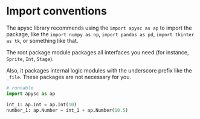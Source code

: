 # Import conventions

The apysc library recommends using the `import apysc as ap` to import the package, like the `import numpy as np`\, `import pandas as pd`\, `import tkinter as tk`\, or something like that.

The root package module packages all interfaces you need (for instance, `Sprite`\, `Int`\, `Stage`).

Also, it packages internal logic modules with the underscore prefix like the `_file`\. These packages are not necessary for you.

```py
# runnable
import apysc as ap

int_1: ap.Int = ap.Int(10)
number_1: ap.Number = int_1 + ap.Number(10.5)
```
